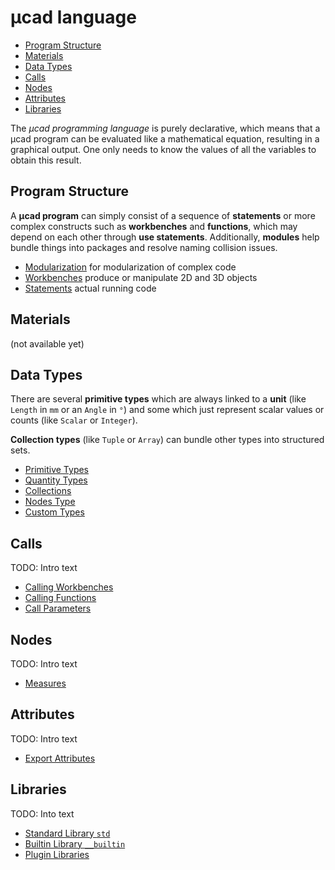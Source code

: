 # µcad language

- [Program Structure](#program-structure)
- [Materials](#materials)
- [Data Types](#data-types)
- [Calls](#calls)
- [Nodes](#nodes)
- [Attributes](#attributes)
- [Libraries](#libraries)

The *µcad programming language* is purely declarative, which means that a µcad program can be
evaluated like a mathematical equation, resulting in a graphical output.
One only needs to know the values of all the variables to obtain this result.

## Program Structure

A **µcad program** can simply consist of a sequence of **statements** or more complex constructs
such as **workbenches** and **functions**, which may depend on each other through **use statements**.
Additionally, **modules** help bundle things into packages and resolve naming collision issues.

- [Modularization](structure/modules.md) for modularization of complex code
- [Workbenches](structure/workbench.md) produce or manipulate 2D and 3D objects
- [Statements](structure/statements.md) actual running code

## Materials

(not available yet)

## Data Types

There are several **primitive types** which are always linked to a **unit** (like `Length` in `mm` or an `Angle` in `°`)
and some which just represent scalar values or counts (like `Scalar` or `Integer`).

**Collection types** (like `Tuple` or `Array`) can bundle other types into structured sets.

- [Primitive Types](types/primitive_types.md)
- [Quantity Types](types/quantity.md)
- [Collections](types/collections.md)
- [Nodes Type](types/nodes.md)
- [Custom Types](types/custom_types.md)

## Calls

TODO: Intro text

- [Calling Workbenches](calls/workbench_calls.md)
- [Calling Functions](calls/function_calls.md)
- [Call Parameters](calls/parameters.md)

## Nodes

TODO: Intro text

- [Measures](nodes/measures.md)

## Attributes

TODO: Intro text

- [Export Attributes](attributes/export.md)

## Libraries

TODO: Into text

- [Standard Library `std`](libs/std.md)
- [Builtin Library `__builtin`](libs/builtin.md)
- [Plugin Libraries](libs/plugins.md)
